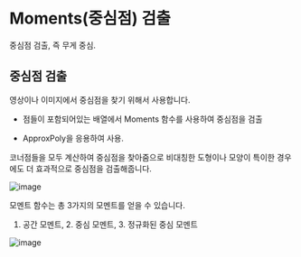 # Moments(중심점) 검출

중심점 검출, 즉 무게 중심.

## 중심점 검출
영상이나 이미지에서 중심점을 찾기 위해서 사용합니다.

- 점들이 포함되어있는 배열에서 Moments 함수를 사용하여 중심점을 검출

- ApproxPoly을 응용하여 사용.

코너점들을 모두 계산하여 중심점을 찾아줌으로 비대칭한 도형이나 모양이 특이한 경우에도 더 효과적으로 중심점을 검출해줍니다.


![image](https://github.com/user-attachments/assets/984f0eeb-1ece-472d-9072-1902cb4ea1d8)


모멘트 함수는 총 3가지의 모멘트를 얻을 수 있습니다.

1. 공간 모멘트, 2. 중심 모멘트, 3. 정규화된 중심 모멘트

![image](https://github.com/user-attachments/assets/2930dd01-8fb7-4e54-85ba-c7644a27e22c)
